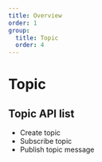 ```yaml
---
title: Overview
order: 1
group:
  title: Topic
  order: 4
---
```


# Topic

## Topic API list

- Create topic
- Subscribe topic
- Publish topic message

